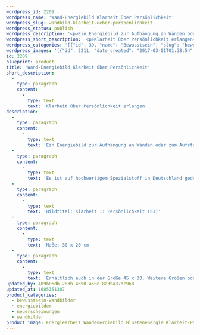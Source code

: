 ```yaml
---
wordpress_id: 2209
wordpress_name: 'Wand-Energiebild Klarheit über Persönlichkeit'
wordpress_slug: wandbild-klarheit-ueber-persoenlichkeit
wordpress_status: publish
wordpress_description: '<p>Ein Energiebild zur Aufhängung an Wänden oder zum Aufstellen im Raum mit einem aktivierbaren Informationsfeld zu: Klarheit - Persönlichkeit: Gewinnung von Klarheit über das Phänomen Persönlichkeit.</p><p>Es ist auf hochwertigem Spezialstoff in Deutschland gedruckt und sorgfältig in Handarbeit auf Holzkeilrahmen aufgezogen. Laut Herstellerangaben ist der farbintensive Druck 70 Jahre lichtecht, waschbar und in einem umweltorientierten Verfahren hergestellt. Der Oberstoff ist mit einer Spezialbeschichtung unterfüttert, so dass, bei Aufhängung an der Wand, der rückseitige Holzrahmen auch bei hellen Farben unsichtbar ist.</p><p>Bildtitel: Klarheit 1: Persönlichkeit (S1)</p><p>Maße: 30 x 20 cm</p><p>Erhältlich auch in der Größe 45 x 30. Weitere Größen oder andere Seitenverhältnisse, sind bis 200 cm individuell für Sie innerhalb weniger Tage herstellbar. Bitte kontaktieren Sie uns hierfür unter <a href="mailto:info@elvedenverlag.de">info@elvedenverlag.de</a>.</p><p><a href="https://my.feenbaum.de/anwendung-energie-wandbilder/">Anwendungshinweise</a>      <a href="https://my.feenbaum.de/produktinformation-wandbilder/">Produktinformationen</a></p>'
wordpress_short_description: '<p>Klarheit über Persönlichkeit erlangen<br /><em>Hinweis: Das Wasserzeichen „Elveden Verlag Energiebild“ wird nicht mit gedruckt</em></p>'
wordpress_categories: '[{"id": 39, "name": "Bewusstsein", "slug": "bewusstsein-wandbilder"}, {"id": 22, "name": "Energiebilder", "slug": "energiebilder"}, {"id": 66, "name": "Neuerscheinungen", "slug": "neuerscheinungen"}, {"id": 24, "name": "Wandbilder", "slug": "wandbilder"}]'
wordpress_images: '[{"id": 2211, "date_created": "2017-03-01T01:38:54", "date_created_gmt": "2017-02-28T23:38:54", "date_modified": "2017-03-01T01:38:54", "date_modified_gmt": "2017-02-28T23:38:54", "src": "https://my.feenbaum.de/wp-content/uploads/2017/03/Energiearbeit_Wandenergiebild_Bluetenenergie_Klarheit-Persoenlichkeit-Weilheim_800x800-W_800x800-W.jpg", "name": "Energiearbeit_Wandenergiebild_Bluetenenergie_Klarheit-Persoenlichkeit-Weilheim_800x800-W_800x800-W", "alt": ""}]'
id: 2209
blueprint: product
title: 'Wand-Energiebild Klarheit über Persönlichkeit'
short_description:
  -
    type: paragraph
    content:
      -
        type: text
        text: 'Klarheit über Persönlichkeit erlangen'
description:
  -
    type: paragraph
    content:
      -
        type: text
        text: 'Ein Energiebild zur Aufhängung an Wänden oder zum Aufstellen im Raum mit einem aktivierbaren Informationsfeld zu: Klarheit - Persönlichkeit: Gewinnung von Klarheit über das Phänomen Persönlichkeit.'
  -
    type: paragraph
    content:
      -
        type: text
        text: 'Es ist auf hochwertigem Spezialstoff in Deutschland gedruckt und sorgfältig in Handarbeit auf Holzkeilrahmen aufgezogen. Laut Herstellerangaben ist der farbintensive Druck 70 Jahre lichtecht, waschbar und in einem umweltorientierten Verfahren hergestellt. Der Oberstoff ist mit einer Spezialbeschichtung unterfüttert, so dass, bei Aufhängung an der Wand, der rückseitige Holzrahmen auch bei hellen Farben unsichtbar ist.'
  -
    type: paragraph
    content:
      -
        type: text
        text: 'Bildtitel: Klarheit 1: Persönlichkeit (S1)'
  -
    type: paragraph
    content:
      -
        type: text
        text: 'Maße: 30 x 20 cm'
  -
    type: paragraph
    content:
      -
        type: text
        text: 'Erhältlich auch in der Größe 45 x 30. Weitere Größen oder andere Seitenverhältnisse, sind bis 200 cm individuell für Sie innerhalb weniger Tage herstellbar. Bitte kontaktieren Sie uns hierfür unter info@elvedenverlag.de.'
updated_by: 489b06db-283b-4690-a50e-8a3ba37dc968
updated_at: 1685351307
product_categories:
  - bewusstsein-wandbilder
  - energiebilder
  - neuerscheinungen
  - wandbilder
product_image: Energiearbeit_Wandenergiebild_Bluetenenergie_Klarheit-Persoenlichkeit-Weilheim_800x800-W_800x800-W.jpg
---
```

